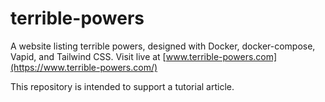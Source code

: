 # terrible-powers
A website listing terrible powers, designed with Docker, docker-compose, Vapid, and Tailwind CSS. Visit live at [www.terrible-powers.com](https://www.terrible-powers.com/)

This repository is intended to support a tutorial article.
